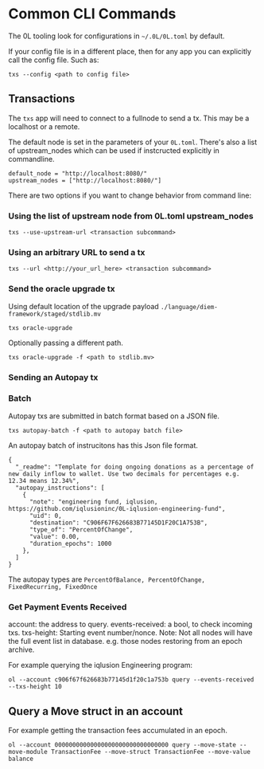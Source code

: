 # Common CLI Commands

The 0L tooling look for configurations in `~/.0L/0L.toml` by default.

If your config file is in a different place, then for any app you can explicitly call the config file. Such as:

`txs --config <path to config file>`

## Transactions

The `txs` app will need to connect to a fullnode to send a tx. This may be a localhost or a remote.

The default node is set in the parameters of your `0L.toml`. There's also a list of upstream_nodes which can be used if instcructed explicitly in commandline.

```
default_node = "http://localhost:8080/"
upstream_nodes = ["http://localhost:8080/"]
```

There are two options if you want to change behavior from command line:

### Using the list of upstream node from 0L.toml upstream_nodes
```
txs --use-upstream-url <transaction subcommand>
```

### Using an arbitrary URL to send a tx
```
txs --url <http://your_url_here> <transaction subcommand>
```

### Send the oracle upgrade tx

Using default location of the upgrade payload `./language/diem-framework/staged/stdlib.mv`
```
txs oracle-upgrade
```

Optionally passing a different path.
```
txs oracle-upgrade -f <path to stdlib.mv>
```

### Sending an Autopay tx

### Batch

Autopay txs are submitted in batch format based on a JSON file.

```
txs autopay-batch -f <path to autopay batch file>
```

An autopay batch of instrucitons has this Json file format.
```
{
  "_readme": "Template for doing ongoing donations as a percentage of new daily inflow to wallet. Use two decimals for percentages e.g. 12.34 means 12.34%",
  "autopay_instructions": [
    {
      "note": "engineering fund, iqlusion, https://github.com/iqlusioninc/0L-iqlusion-engineering-fund",
      "uid": 0,
      "destination": "C906F67F626683B77145D1F20C1A753B",
      "type_of": "PercentOfChange",
      "value": 0.00,
      "duration_epochs": 1000
    },
  ]
}

```

The autopay types are `PercentOfBalance, PercentOfChange, FixedRecurring, FixedOnce`

### Get Payment Events Received
account: the address to query.
events-received: a bool, to check incoming txs.
txs-height: Starting event number/nonce. Note: Not all nodes will have the full event list in database. e.g. those nodes restoring from an epoch archive.

For example querying the iqlusion Engineering program:
```
ol --account c906f67f626683b77145d1f20c1a753b query --events-received --txs-height 10
```

## Query a Move struct in an account

For example getting the transaction fees accumulated in an epoch.
```
ol --account 00000000000000000000000000000000 query --move-state --move-module TransactionFee --move-struct TransactionFee --move-value balance
```